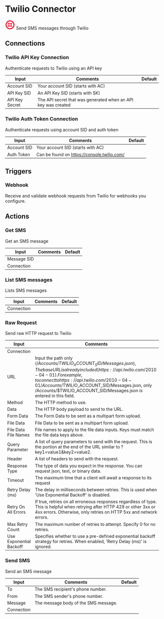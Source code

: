 # Twilio Connector

![Twilio](./assets/twilio.png#connector-icon)
Send SMS messages through Twilio

## Connections

### Twilio API Key Connection

Authenticate requests to Twilio using an API key

| Input          | Comments                                                      | Default |
| -------------- | ------------------------------------------------------------- | ------- |
| Account SID    | Your account SID (starts with AC)                             |         |
| API Key SID    | An API Key SID (starts with SK)                               |         |
| API Key Secret | The API secret that was generated when an API key was created |         |

### Twilio Auth Token Connection

Authenticate requests using account SID and auth token

| Input       | Comments                                    | Default |
| ----------- | ------------------------------------------- | ------- |
| Account SID | Your account SID (starts with AC)           |         |
| Auth Token  | Can be found on https://console.twilio.com/ |         |

## Triggers

### Webhook

Receive and validate webhook requests from Twilio for webhooks you configure.

## Actions

### Get SMS

Get an SMS message

| Input       | Comments | Default |
| ----------- | -------- | ------- |
| Message SID |          |         |
| Connection  |          |         |

### List SMS messages

Lists SMS messages

| Input      | Comments | Default |
| ---------- | -------- | ------- |
| Connection |          |         |

### Raw Request

Send raw HTTP request to Twilio

| Input                   | Comments                                                                                                                                                                                                                                                                                                                     | Default |
| ----------------------- | ---------------------------------------------------------------------------------------------------------------------------------------------------------------------------------------------------------------------------------------------------------------------------------------------------------------------------- | ------- |
| Connection              |                                                                                                                                                                                                                                                                                                                              |         |
| URL                     | Input the path only (/Accounts/$TWILIO_ACCOUNT_SID/Messages.json), The base URL is already included (https://api.twilio.com/2010-04-01). For example, to connect to https://api.twilio.com/2010-04-01/Accounts/$TWILIO_ACCOUNT_SID/Messages.json, only /Accounts/$TWILIO_ACCOUNT_SID/Messages.json is entered in this field. |         |
| Method                  | The HTTP method to use.                                                                                                                                                                                                                                                                                                      |         |
| Data                    | The HTTP body payload to send to the URL.                                                                                                                                                                                                                                                                                    |         |
| Form Data               | The Form Data to be sent as a multipart form upload.                                                                                                                                                                                                                                                                         |         |
| File Data               | File Data to be sent as a multipart form upload.                                                                                                                                                                                                                                                                             |         |
| File Data File Names    | File names to apply to the file data inputs. Keys must match the file data keys above.                                                                                                                                                                                                                                       |         |
| Query Parameter         | A list of query parameters to send with the request. This is the portion at the end of the URL similar to ?key1=value1&key2=value2.                                                                                                                                                                                          |         |
| Header                  | A list of headers to send with the request.                                                                                                                                                                                                                                                                                  |         |
| Response Type           | The type of data you expect in the response. You can request json, text, or binary data.                                                                                                                                                                                                                                     | json    |
| Timeout                 | The maximum time that a client will await a response to its request                                                                                                                                                                                                                                                          |         |
| Retry Delay (ms)        | The delay in milliseconds between retries. This is used when 'Use Exponential Backoff' is disabled.                                                                                                                                                                                                                          | 0       |
| Retry On All Errors     | If true, retries on all erroneous responses regardless of type. This is helpful when retrying after HTTP 429 or other 3xx or 4xx errors. Otherwise, only retries on HTTP 5xx and network errors.                                                                                                                             | false   |
| Max Retry Count         | The maximum number of retries to attempt. Specify 0 for no retries.                                                                                                                                                                                                                                                          | 0       |
| Use Exponential Backoff | Specifies whether to use a pre-defined exponential backoff strategy for retries. When enabled, 'Retry Delay (ms)' is ignored.                                                                                                                                                                                                | false   |

### Send SMS

Send an SMS message

| Input      | Comments                             | Default |
| ---------- | ------------------------------------ | ------- |
| To         | The SMS recipient's phone number.    |         |
| From       | The SMS sender's phone number.       |         |
| Message    | The message body of the SMS message. |         |
| Connection |                                      |         |
